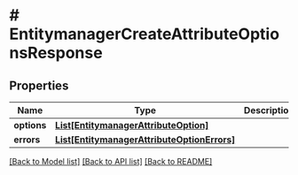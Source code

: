 # # EntitymanagerCreateAttributeOptionsResponse


## Properties 


Name | Type | Description | Notes
------------ | ------------- | ------------- | -------------
**options**| [**List[EntitymanagerAttributeOption]**](EntitymanagerAttributeOption.md) |   | [optional]
**errors**| [**List[EntitymanagerAttributeOptionErrors]**](EntitymanagerAttributeOptionErrors.md) |   | [optional]


[[Back to Model list]](../../README.md#models) [[Back to API list]](../../README.md#endpoints) [[Back to README]](../../README.md)

